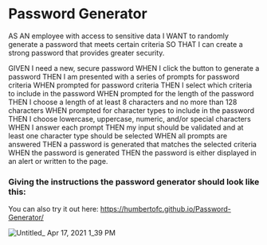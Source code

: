 # Password Generator

AS AN employee with access to sensitive data
I WANT to randomly generate a password that meets certain criteria
SO THAT I can create a strong password that provides greater security.


GIVEN I need a new, secure password
WHEN I click the button to generate a password
THEN I am presented with a series of prompts for password criteria
WHEN prompted for password criteria
THEN I select which criteria to include in the password
WHEN prompted for the length of the password
THEN I choose a length of at least 8 characters and no more than 128 characters
WHEN prompted for character types to include in the password
THEN I choose lowercase, uppercase, numeric, and/or special characters
WHEN I answer each prompt
THEN my input should be validated and at least one character type should be selected
WHEN all prompts are answered
THEN a password is generated that matches the selected criteria
WHEN the password is generated
THEN the password is either displayed in an alert or written to the page.

### Giving the instructions the password generator should look like this:

You can also try it out here: https://humbertofc.github.io/Password-Generator/


![Untitled_ Apr 17, 2021 1_39 PM](https://user-images.githubusercontent.com/79770408/115121827-c2575400-9f82-11eb-86a0-ea87bced5016.gif)
